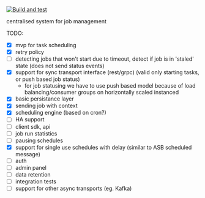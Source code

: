 [![Build and test](https://github.com/font3r/timely/actions/workflows/build-and-test.yml/badge.svg?branch=main)](https://github.com/font3r/timely/actions/workflows/build-and-test.yml)

centralised system for job management

TODO:

- [x] mvp for task scheduling
- [x] retry policy
- [ ] detecting jobs that won't start due to timeout, detect if job is in 'staled' state (does not send status events)
- [x] support for sync transport interface (rest/grpc) (valid only starting tasks, or push based job status)
  - for job statusing we have to use push based model because of load balancing/consumer groups on horizontally scaled instanced
- [x] basic persistance layer
- [x] sending job with context
- [x] scheduling engine (based on cron?)
- [ ] HA support
- [ ] client sdk, api
- [ ] job run statistics
- [ ] pausing schedules
- [x] support for single use schedules with delay (similar to ASB scheduled message)
- [ ] auth
- [ ] admin panel
- [ ] data retention
- [ ] integration tests
- [ ] support for other async transports (eg. Kafka)